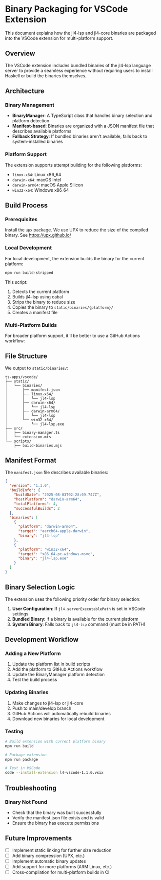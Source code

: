 # Binary Packaging for VSCode Extension

This document explains how the jl4-lsp and jl4-core binaries are packaged into the VSCode extension for multi-platform support.

## Overview

The VSCode extension includes bundled binaries of the jl4-lsp language server to provide a seamless experience without requiring users to install Haskell or build the binaries themselves.

## Architecture

### Binary Management
- **BinaryManager**: A TypeScript class that handles binary selection and platform detection
- **Manifest-based**: Binaries are organized with a JSON manifest file that describes available platforms
- **Fallback Strategy**: If bundled binaries aren't available, falls back to system-installed binaries

### Platform Support
The extension supports attempt building for the following platforms:
- `linux-x64`: Linux x86_64
- `darwin-x64`: macOS Intel
- `darwin-arm64`: macOS Apple Silicon
- `win32-x64`: Windows x86_64

## Build Process

### Prerequisites

Install the `upx` package. We use UPX to reduce the size of the compiled binary. See https://upx.github.io/ 

### Local Development
For local development, the extension builds the binary for the current platform:

```bash
npm run build-stripped
```

This script:
1. Detects the current platform
2. Builds jl4-lsp using cabal
3. Strips the binary to reduce size
4. Copies the binary to `static/binaries/{platform}/`
5. Creates a manifest file

### Multi-Platform Builds
For broader platform support, it'll be better to use a GitHub Actions workflow:


## File Structure

We output to `static/binaries/`:

```
ts-apps/vscode/
├── static/
│   └── binaries/
│       ├── manifest.json
│       ├── linux-x64/
│       │   └── jl4-lsp
│       ├── darwin-x64/
│       │   └── jl4-lsp
│       ├── darwin-arm64/
│       │   └── jl4-lsp
│       └── win32-x64/
│           └── jl4-lsp.exe
├── src/
│   ├── binary-manager.ts
│   └── extension.mts
└── scripts/
    ├── build-binaries.mjs
```

## Manifest Format

The `manifest.json` file describes available binaries:

```json
{
  "version": "1.1.0",
  "buildInfo": {
    "buildDate": "2025-08-03T02:28:09.747Z",
    "hostPlatform": "darwin-arm64",
    "totalPlatforms": 4,
    "successfulBuilds": 2
  },
  "binaries": [
    {
      "platform": "darwin-arm64",
      "target": "aarch64-apple-darwin",
      "binary": "jl4-lsp"
    },
    {
      "platform": "win32-x64",
      "target": "x86_64-pc-windows-msvc",
      "binary": "jl4-lsp.exe"
    }
  ]
}
```

## Binary Selection Logic

The extension uses the following priority order for binary selection:

1. **User Configuration**: If `jl4.serverExecutablePath` is set in VSCode settings
2. **Bundled Binary**: If a binary is available for the current platform
3. **System Binary**: Falls back to `jl4-lsp` command (must be in PATH)

## Development Workflow

### Adding a New Platform

1. Update the platform list in build scripts
2. Add the platform to GitHub Actions workflow
3. Update the BinaryManager platform detection
4. Test the build process

### Updating Binaries

1. Make changes to jl4-lsp or jl4-core
2. Push to main/develop branch
3. GitHub Actions will automatically rebuild binaries
4. Download new binaries for local development

### Testing

```bash
# Build extension with current platform binary
npm run build

# Package extension
npm run package

# Test in VSCode
code --install-extension l4-vscode-1.1.0.vsix
```

## Troubleshooting

### Binary Not Found
- Check that the binary was built successfully
- Verify the manifest.json file exists and is valid
- Ensure the binary has execute permissions

## Future Improvements

- [ ] Implement static linking for further size reduction
- [ ] Add binary compression (UPX, etc.)
- [ ] Implement automatic binary updates
- [ ] Add support for more platforms (ARM Linux, etc.)
- [ ] Cross-compilation for multi-platform builds in CI
